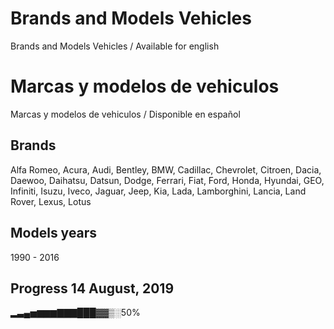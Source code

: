 # Brands and Models Vehicles
Brands and Models Vehicles / Available for english

# Marcas y modelos de vehiculos
Marcas y modelos de vehiculos / Disponible en español

## Brands
Alfa Romeo,
Acura,
Audi,
Bentley,
BMW,
Cadillac,
Chevrolet,
Citroen,
Dacia,
Daewoo,
Daihatsu,
Datsun,
Dodge,
Ferrari,
Fiat,
Ford,
Honda,
Hyundai,
GEO,
Infiniti,
Isuzu,
Iveco,
Jaguar,
Jeep,
Kia,
Lada,
Lamborghini,
Lancia,
Land Rover,
Lexus,
Lotus

## Models years
1990 - 2016

## Progress 14 August, 2019
▂▃▄▅▆▆▆▇▇▇███▓▓▒░50%
